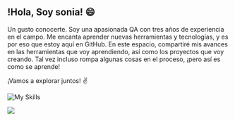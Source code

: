 ## !Hola, Soy sonia! :smile:

Un gusto conocerte. Soy una apasionada QA con tres años de experiencia en el campo. Me encanta aprender nuevas herramientas y tecnologías, y es por eso que estoy aquí en GitHub. En este espacio, compartiré mis avances en las herramientas que voy aprendiendo, así como los proyectos que voy creando. Tal vez incluso rompa algunas cosas en el proceso, ¡pero así es como se aprende! 

¡Vamos a explorar juntos! :v:

![My Skills](https://skillicons.dev/icons?i=postman,js,html,)

<p align="left">
   <img src="https://img.shields.io/badge/STATUS-EN%20DESAROLLO-green">
   </p>


